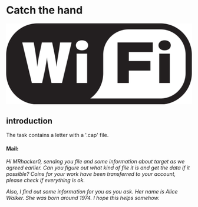 <h1>Catch the hand</h1> 

![This is an image](https://github.com/infosecby/InfoSecBY-CTF/blob/main/CTF%202021/Tasks/Crypto/Catch%20the%20hand/Catchthehand.png)


<h2>introduction</h2>

The task contains a letter with a '.cap' file. 

<h4>Mail:</h4>

_Hi MRhacker0, sending you file and some information about target as we agreed earlier.
Can you figure out what kind of file it is and get the data if it possible?
Сoins for your work have been transferred to your account, please check if everything is ok._

_Also, I find out some information for you as you ask.
Her name is Alice Walker. She was born around 1974.
I hope this helps somehow._





